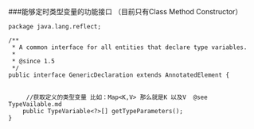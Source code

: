 ###能够定时类型变量的功能接口 （目前只有Class Method Constructor） 
 
 ```
 package java.lang.reflect;
 
 /**
  * A common interface for all entities that declare type variables.
  *
  * @since 1.5
  */
 public interface GenericDeclaration extends AnnotatedElement {
 
 
      //获取定义的类型变量 比如：Map<K,V> 那么就是K 以及V  @see TypeVailable.md
     public TypeVariable<?>[] getTypeParameters();
 }

 ```